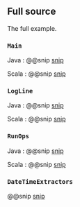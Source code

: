 ## Full source

The full example.

### `Main`

Java
: @@snip [snip](/src/main/java/samples/javadsl/Main.java)

Scala
: @@snip [snip](/src/main/scala/samples/scaladsl/Main.scala)

### `LogLine`

Java
: @@snip [snip](/src/main/java/samples/javadsl/LogLine.java)

Scala
: @@snip [snip](/src/main/scala/samples/scaladsl/LogLine.scala)

### `RunOps`

Java
: @@snip [snip](/src/main/scala/samples/javadsl/RunOps.scala)

Scala
: @@snip [snip](/src/main/scala/samples/scaladsl/RunOps.scala)

### `DateTimeExtractors`

@@snip [snip](/src/main/scala/samples/common/DateTimeExtractors.scala)